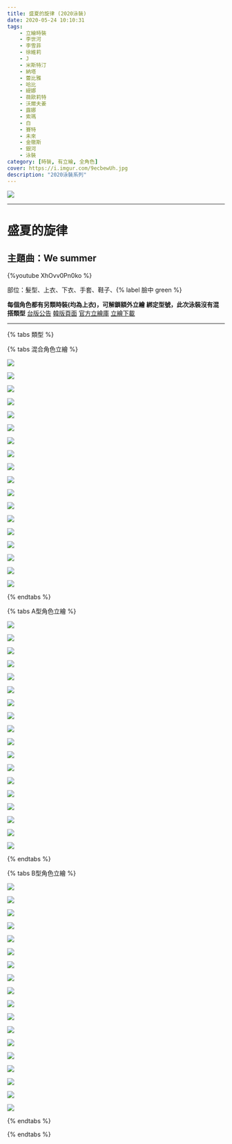 ```yaml
---
title: 盛夏的旋律 (2020泳裝)
date: 2020-05-24 10:10:31
tags:
    - 立繪時裝
    - 李世河
    - 李雪菲
    - 徐維莉
    - J
    - 米斯特汀
    - 納塔
    - 蕾比雅
    - 哈比
    - 緹娜
    - 薇歐莉特
    - 沃爾夫姜
    - 露娜
    - 索瑪
    - 白
    - 賽特
    - 未來
    - 金徹斯
    - 銀河
    - 泳裝
category: [時裝, 有立繪, 全角色]
cover: https://i.imgur.com/9ecbewUh.jpg
description: "2020泳裝系列"
---
```


[![](https://i.imgur.com/9ecbewUh.jpg)](https://i.imgur.com/9ecbewU.jpg)

---
# 盛夏的旋律

## 主題曲：We summer
{%youtube XhOvv0Pn0ko %}


部位：髮型、上衣、下衣、手套、鞋子、{% label 臉中 green %}

**每個角色都有另類時裝(均為上衣)，可解鎖額外立繪**
**綁定型號，此次泳裝沒有混搭類型**
[台版公告](https://cls.mangot5.com/game/cls/notice/detail/?contentNo=45426)
[韓版頁面](https://closers.nexon.com/Events2020/0730/Costume)
[官方立繪庫](https://closers.nexon.com/Pds/FanSiteKit)
[立繪下載](https://closers.vod.nexoncdn.co.kr/site/fansitekit/Closers_FansiteKit_summermelody_017750.zip)


---
{% tabs 類型 %}
<!-- tab A型-->
{% tabs 混合角色立繪 %}
<!-- tab 李世河(Seha)-->
[![](https://i.imgur.com/qxgyI2Xh.gif)](https://i.imgur.com/qxgyI2X.gif)
<!-- endtab -->
<!-- tab 李雪菲(Seulbi)-->
[![](https://i.imgur.com/C36jxF9h.gif)](https://i.imgur.com/C36jxF9.gif)
<!-- endtab -->
<!-- tab 徐維莉(Yuri)-->
[![](https://i.imgur.com/B17G0qVh.gif)](https://i.imgur.com/B17G0qV.gif)
<!-- endtab -->
<!-- tab J-->
[![](https://i.imgur.com/PTfHmqlh.gif)](https://i.imgur.com/PTfHmql.gif)
<!-- endtab -->
<!-- tab 米斯特汀(Tein)-->
[![](https://i.imgur.com/qRLkjoDh.gif)](https://i.imgur.com/qRLkjoD.gif)
<!-- endtab -->
<!-- tab 納塔(Nata)-->
[![](https://i.imgur.com/YQsYABlh.gif)](https://i.imgur.com/YQsYABl.gif)
<!-- endtab -->
<!-- tab 蕾比雅(Levia)-->
[![](https://i.imgur.com/pYEO6zPh.gif)](https://i.imgur.com/pYEO6zP.gif)
<!-- endtab -->
<!-- tab 哈比(Harpy)-->
[![](https://i.imgur.com/8QVdDOzh.gif)](https://i.imgur.com/8QVdDOz.gif)
<!-- endtab -->
<!-- tab 緹娜(Tina)-->
[![](https://i.imgur.com/Y1rlDlNh.gif)](https://i.imgur.com/Y1rlDlN.gif)
<!-- endtab -->
<!-- tab 薇歐莉特(Violet)-->
[![](https://i.imgur.com/0G1vyzOh.gif)](https://i.imgur.com/0G1vyzO.gif)
<!-- endtab -->
<!-- tab 沃爾夫姜(Wolfgang)-->
[![](https://i.imgur.com/R1rmmCch.gif)](https://i.imgur.com/R1rmmCc.gif)
<!-- endtab -->
<!-- tab 露娜(Luna)-->
[![](https://i.imgur.com/gkUJsC7h.gif)](https://i.imgur.com/gkUJsC7.gif)
<!-- endtab -->
<!-- tab 索瑪(Soma)-->
[![](https://i.imgur.com/wFSTPzNh.gif)](https://i.imgur.com/wFSTPzN.gif)
<!-- endtab -->
<!-- tab 白(Bai)-->
[![](https://i.imgur.com/bxFg8LFh.gif)](https://i.imgur.com/bxFg8LF.gif)
<!-- endtab -->
<!-- tab 賽特(Seth)-->
[![](https://i.imgur.com/QTLrIlph.gif)](https://i.imgur.com/QTLrIlp.gif)
<!-- endtab -->
<!-- tab 未來(Mirae)-->
[![](https://i.imgur.com/BA0rQESh.gif)](https://i.imgur.com/BA0rQES.gif)
<!-- endtab -->
<!-- tab 徹斯(Chulsoo)-->
[![](https://i.imgur.com/trC6pUJh.gif)](https://i.imgur.com/trC6pUJ.gif)
<!-- endtab -->
<!-- tab 銀河(Eunha)-->
[![](https://i.imgur.com/5kxoqILh.gif)](https://i.imgur.com/5kxoqIL.gif)
<!-- endtab -->
{% endtabs %}
<!-- endtab -->

<!-- tab B型-->
{% tabs A型角色立繪 %}
<!-- tab 李世河(Seha)-->
[![](https://i.imgur.com/rhsLIOMh.gif)](https://i.imgur.com/rhsLIOM.gif)
<!-- endtab -->
<!-- tab 李雪菲(Seulbi)-->
[![](https://i.imgur.com/SU1oxayh.gif)](https://i.imgur.com/SU1oxay.gif)
<!-- endtab -->
<!-- tab 徐維莉(Yuri)-->
[![](https://i.imgur.com/p3J3tFZh.gif)](https://i.imgur.com/p3J3tFZ.gif)
<!-- endtab -->
<!-- tab J-->
[![](https://i.imgur.com/m0F2RXmh.gif)](https://i.imgur.com/m0F2RXm.gif)
<!-- endtab -->
<!-- tab 米斯特汀(Tein)-->
[![](https://i.imgur.com/G92vzPqh.gif)](https://i.imgur.com/G92vzPq.gif)
<!-- endtab -->
<!-- tab 納塔(Nata)-->
[![](https://i.imgur.com/y5n1cnQh.gif)](https://i.imgur.com/y5n1cnQ.gif)
<!-- endtab -->
<!-- tab 蕾比雅(Levia)-->
[![](https://i.imgur.com/4qcMHlSh.gif)](https://i.imgur.com/4qcMHlS.gif)
<!-- endtab -->
<!-- tab 哈比(Harpy)-->
[![](https://i.imgur.com/pc04sLPh.gif)](https://i.imgur.com/pc04sLP.gif)
<!-- endtab -->
<!-- tab 緹娜(Tina)-->
[![](https://i.imgur.com/ZTwxOpsh.gif)](https://i.imgur.com/ZTwxOps.gif)
<!-- endtab -->
<!-- tab 薇歐莉特(Violet)-->
[![](https://i.imgur.com/wbVbtR3h.gif)](https://i.imgur.com/wbVbtR3.gif)
<!-- endtab -->
<!-- tab 沃爾夫姜(Wolfgang)-->
[![](https://i.imgur.com/8hgw5lCh.gif)](https://i.imgur.com/8hgw5lC.gif)
<!-- endtab -->
<!-- tab 露娜(Luna)-->
[![](https://i.imgur.com/7kFmknJh.gif)](https://i.imgur.com/7kFmknJ.gif)
<!-- endtab -->
<!-- tab 索瑪(Soma)-->
[![](https://i.imgur.com/nXDcNnth.gif)](https://i.imgur.com/nXDcNnt.gif)
<!-- endtab -->
<!-- tab 白(Bai)-->
[![](https://i.imgur.com/w25xZtuh.gif)](https://i.imgur.com/w25xZtu.gif)
<!-- endtab -->
<!-- tab 賽特(Seth)-->
[![](https://i.imgur.com/2iKiUxWh.gif)](https://i.imgur.com/2iKiUxW.gif)
<!-- endtab -->
<!-- tab 未來(Mirae)-->
[![](https://i.imgur.com/Gn8S3XBh.gif)](https://i.imgur.com/Gn8S3XB.gif)
<!-- endtab -->
<!-- tab 徹斯(Chulsoo)-->
[![](https://i.imgur.com/RIhvgNth.gif)](https://i.imgur.com/RIhvgNt.gif)
<!-- endtab -->
<!-- tab 銀河(Eunha)-->
[![](https://i.imgur.com/k5iENlNh.gif)](https://i.imgur.com/k5iENlN.gif)
<!-- endtab -->
{% endtabs %}
<!-- endtab -->

<!-- tab C型-->
{% tabs B型角色立繪 %}
<!-- tab 李世河(Seha)-->
[![](https://i.imgur.com/PkxtIlEh.gif)](https://i.imgur.com/PkxtIlE.gif)
<!-- endtab -->
<!-- tab 李雪菲(Seulbi)-->
[![](https://i.imgur.com/pS0l4wbh.gif)](https://i.imgur.com/pS0l4wb.gif)
<!-- endtab -->
<!-- tab 徐維莉(Yuri)-->
[![](https://i.imgur.com/S2sXP8nh.gif)](https://i.imgur.com/S2sXP8n.gif)
<!-- endtab -->
<!-- tab J-->
[![](https://i.imgur.com/syufZ0oh.gif)](https://i.imgur.com/syufZ0o.gif)
<!-- endtab -->
<!-- tab 米斯特汀(Tein)-->
[![](https://i.imgur.com/xUUuMGXh.gif)](https://i.imgur.com/xUUuMGX.gif)
<!-- endtab -->
<!-- tab 納塔(Nata)-->
[![](https://i.imgur.com/YkOE5T0h.gif)](https://i.imgur.com/YkOE5T0.gif)
<!-- endtab -->
<!-- tab 蕾比雅(Levia)-->
[![](https://i.imgur.com/P1eZq5ih.gif)](https://i.imgur.com/P1eZq5i.gif)
<!-- endtab -->
<!-- tab 哈比(Harpy)-->
[![](https://i.imgur.com/POyz5Zrh.gif)](https://i.imgur.com/POyz5Zr.gif)
<!-- endtab -->
<!-- tab 緹娜(Tina)-->
[![](https://i.imgur.com/YIDt9C7h.gif)](https://i.imgur.com/YIDt9C7.gif)
<!-- endtab -->
<!-- tab 薇歐莉特(Violet)-->
[![](https://i.imgur.com/3ZEUeuNh.gif)](https://i.imgur.com/3ZEUeuN.gif)
<!-- endtab -->
<!-- tab 沃爾夫姜(Wolfgang)-->
[![](https://i.imgur.com/UUu24EWh.gif)](https://i.imgur.com/UUu24EW.gif)
<!-- endtab -->
<!-- tab 露娜(Luna)-->
[![](https://i.imgur.com/HSgACV5h.gif)](https://i.imgur.com/HSgACV5.gif)
<!-- endtab -->
<!-- tab 索瑪(Soma)-->
[![](https://i.imgur.com/EkR3OMkh.gif)](https://i.imgur.com/EkR3OMk.gif)
<!-- endtab -->
<!-- tab 白(Bai)-->
[![](https://i.imgur.com/wPEPq8xh.gif)](https://i.imgur.com/wPEPq8x.gif)
<!-- endtab -->
<!-- tab 賽特(Seth)-->
[![](https://i.imgur.com/BlHhwlAh.gif)](https://i.imgur.com/BlHhwlA.gif)
<!-- endtab -->
<!-- tab 未來(Mirae)-->
[![](https://i.imgur.com/rJ59SL9h.gif)](https://i.imgur.com/rJ59SL9.gif)
<!-- endtab -->
<!-- tab 徹斯(Chulsoo)-->
[![](https://i.imgur.com/OeuEXeih.gif)](https://i.imgur.com/OeuEXei.gif)
<!-- endtab -->
<!-- tab 銀河(Eunha)-->
[![](https://i.imgur.com/WMm3eulh.gif)](https://i.imgur.com/WMm3eul.gif)
<!-- endtab -->
{% endtabs %}
<!-- endtab -->

{% endtabs %}
